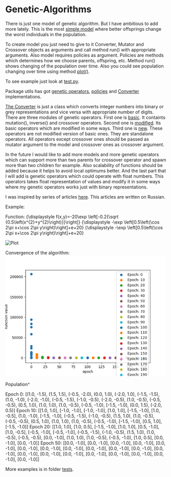 # Genetic-Algorithms

There is just one model of genetic algorithm. But I have ambitious to add more lately.
This is the most [simple model](https://github.com/GeorgeFucker/Genetic-Algorithms/blob/master/src/models/elit.py) where better offsprings change the worst individuals in the population.

To create model you just need to give to it Converter, Mutator and Crossover objects as arguments and call method run() with appropriate arguments.
Also model requires policies as argument. Policies are methods which determines how we choose parents, offspring, etc.
Method run() shows changing of the population over time. Also you could see population changing over time using method [plot()](https://github.com/GeorgeFucker/Genetic-Algorithms/blob/master/src/models/model.py).

To see example just look at [test.py](https://github.com/GeorgeFucker/Genetic-Algorithms/blob/master/src/test.py).

Package utils has got [genetic operators](https://github.com/GeorgeFucker/Genetic-Algorithms/tree/master/src/utils/operators), [policies](https://github.com/GeorgeFucker/Genetic-Algorithms/tree/master/src/utils/policies) and [Converter](https://github.com/GeorgeFucker/Genetic-Algorithms/blob/master/src/utils/converter.py) implementations.

[The Converter](https://github.com/GeorgeFucker/Genetic-Algorithms/blob/master/src/utils/converter.py) is just a class which converts integer numbers into binary or grey representations and vice versa with appropriate number of digits.
There are three modules of genetic operators.
First one is [basic](https://github.com/GeorgeFucker/Genetic-Algorithms/blob/master/src/utils/operators/basic.py). It containts mutation(), inverse() and crossover operators.
Second one is [modified](https://github.com/GeorgeFucker/Genetic-Algorithms/blob/master/src/utils/operators/modified.py). Its basic operators which are modified in some ways.
Third one is [new](https://github.com/GeorgeFucker/Genetic-Algorithms/blob/master/src/utils/operators/new.py). These operators are not modified version of basic ones. They are standalone operators.
All operators except crossover ones should be passed as mutator argument to the model and crossover ones as crossover argument.

In the future I would like to add more models and more genetic operators which can support more than two parents for crossover operator and spawn more than two children for example.
Also scalability of functions should be added because it helps to avoid local optimums better. 
And the last part that I will add is genetic operators which could operate with float numbers. This operators takes float representation of values and modify it in some ways where my genetic operators works just with binary representations.

I was inspired by series of articles [here](https://neuronus.com/theory/em/). This articles are written on Russian.

Example:

Function:
{\displaystyle f(x,y)=-20\exp \left[-0.2{\sqrt {0.5\left(x^{2}+y^{2}\right)}}\right]}
{\displaystyle -\exp \left[0.5\left(\cos 2\pi x+\cos 2\pi y\right)\right]+e+20} {\displaystyle -\exp \left[0.5\left(\cos 2\pi x+\cos 2\pi y\right)\right]+e+20}

![Plot](https://upload.wikimedia.org/wikipedia/commons/thumb/8/8c/Goldstein_Price_function.pdf/page1-300px-Goldstein_Price_function.pdf.jpg)

Convergence of the algorithm:
![Plot](https://github.com/GeorgeFucker/Genetic-Algorithms/blob/master/src/tests/goldstein/result.png)

Population^

Epoch 0: [(1.0, -1.5), (1.5, 1.5), (-0.5, -2.0), (0.0, 1.0), (-2.0, 1.0), (-1.5, -1.5), (1.0, -1.0), (-2.0, -1.0), (-0.5, -1.5), (-1.0, -0.5), (-2.0, -0.5), (1.0, -0.5), (-0.5, -0.5), (0.5, 1.0), (1.0, 1.0), (1.0, -0.5), (-0.5, -1.0), [-1.5, -1.0], (0.0, 1.5), (-2.0, 0.5)]
Epoch 10: [[1.0, 1.0], [-1.0, -1.0], [-1.0, -1.0], [1.0, 1.0], [-1.5, -1.0], [1.0, -0.5], (1.0, -1.0), [-1.5, -1.0], (-0.5, -1.5), (-1.0, -0.5), (1.5, 1.0), (1.0, -0.5), (-0.5, -0.5), (0.5, 1.0), (1.0, 1.0), (1.0, -0.5), (-0.5, -1.0), [-1.5, -1.0], [0.5, 1.0], [-1.5, -1.0]]
Epoch 20: [[1.0, 1.0], [1.0, 0.5], [-1.5, -1.0], [1.0, 1.0], [0.5, -1.0], [1.0, -0.5], [-0.5, -1.0], [-0.5, -1.0], (-0.5, -1.5), (-1.0, -0.5), (1.5, 1.0), (1.0, -0.5), (-0.5, -0.5), [0.0, -1.0], (1.0, 1.0), (1.0, -0.5), (-0.5, -1.0), [1.0, 0.5], [0.0, -1.0], [0.0, -1.0]]
Epoch 50: [[0.0, -1.0], [0.0, -1.0], [0.0, -1.0], [0.0, -1.0], [0.0, -1.0], [0.0, -1.0], [0.0, -1.0], [0.0, -1.0], [0.0, -1.0], [0.0, -1.0], [0.0, -1.0], [0.0, -1.0], [0.0, -1.0], [0.0, -1.0], [0.0, -1.0], [0.0, -1.0], [0.0, -1.0], [0.0, -1.0], [0.0, -1.0], [0.0, -1.0]]

More examples is in folder [tests](https://github.com/GeorgeFucker/Genetic-Algorithms/tree/master/src/tests).

